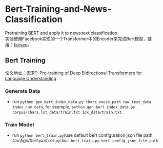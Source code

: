 # Bert-Training-and-News-Classification
Pretraining BERT and apply it to news text classification.  
实验使用Facebook实现的一个Transformer中的Encoder来完成Bert模型，链接：[fairseq](https://github.com/pytorch/fairseq)。

## Bert Training
论文地址：[BERT: Pre-training of Deep Bidirectional Transformers for Language Understanding](https://arxiv.org/abs/1810.04805)

### Generate Data
* run `python gen_bert_index_data.py chars_vocab_path raw_text_data index_num_data`, for example, `python gen_bert_index_data.py corpus/chars.lst data/train.txt idx_data/train.txt`.

### Train Model
* run `python bert_train.py`(use default bert configuration json file path *Configs/bert.json*) or `python bert_train.py bert_config_json_file_path`


